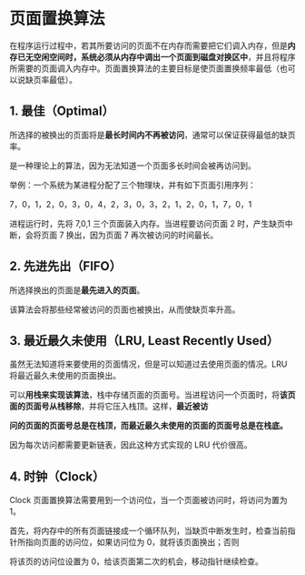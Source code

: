 # 页面置换算法

在程序运行过程中，若其所要访问的页面不在内存而需要把它们调入内存，但是**内存已无空闲空间时，系统必须从内存中调出一个页面到磁盘对换区中**，并且将程序所需要的页面调入内存中。页面置换算法的主要目标是使页面置换频率最低（也可以说缺页率最低）。

## 1. 最佳（Optimal）

所选择的被换出的页面将是**最长时间内不再被访问**，通常可以保证获得最低的缺页率。

是一种理论上的算法，因为无法知道一个页面多长时间会被再访问到。

举例：一个系统为某进程分配了三个物理块，并有如下页面引用序列：

7，0，1，2，0，3，0，4，2，3，0，3，2，1，2，0，1，7，0，1

进程运行时，先将 7,0,1 三个页面装入内存。当进程要访问页面 2 时，产生缺页中断，会将页面 7 换出，因为页面 7 再次被访问的时间最长。

## 2. 先进先出（FIFO）

所选择换出的页面是**最先进入的页面**。

该算法会将那些经常被访问的页面也被换出，从而使缺页率升高。

## 3. 最近最久未使用（LRU, Least Recently Used）

虽然无法知道将来要使用的页面情况，但是可以知道过去使用页面的情况。LRU 将最近最久未使用的页面换出。

可以**用栈来实现该算法**，栈中存储页面的页面号。当进程访问一个页面时，将**该页面的页面号从栈移除**，并将它压入栈顶。这样，**最近被访**

**问的页面的页面号总是在栈顶，而最近最久未使用的页面的页面号总是在栈底。**

因为每次访问都需要更新链表，因此这种方式实现的 LRU 代价很高。

## 4. 时钟（Clock）

Clock 页面置换算法需要用到一个访问位，当一个页面被访问时，将访问为置为 1。

首先，将内存中的所有页面链接成一个循环队列，当缺页中断发生时，检查当前指针所指向页面的访问位，如果访问位为 0，就将该页面换出；否则

将该页的访问位设置为 0，给该页面第二次的机会，移动指针继续检查。